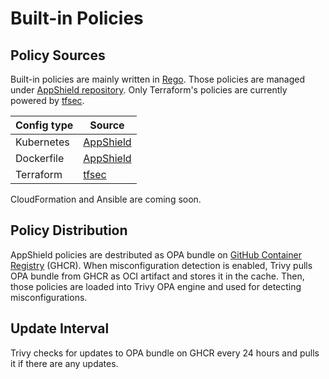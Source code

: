 # Built-in Policies

## Policy Sources

Built-in policies are mainly written in [Rego](https://www.openpolicyagent.org/docs/latest/policy-language/).
Those policies are managed under [AppShield repository](https://github.com/aquasecurity/appshield).
Only Terraform's policies are currently powered by [tfsec](https://github.com/tfsec/tfsec).

| Config type    | Source                                                                              |
| ---------------| ------------------------------------------------------------------------------------|
| Kubernetes     | [AppShield](https://github.com/aquasecurity/appshield/tree/master/kubernetes)       |
| Dockerfile     | [AppShield](https://github.com/aquasecurity/appshield/tree/master/docker)           |
| Terraform      | [tfsec](https://tfsec.dev/docs/aws/home/)                                           |

CloudFormation and Ansible are coming soon.

## Policy Distribution
AppShield policies are destributed as OPA bundle on [GitHub Container Registry](https://github.com/aquasecurity/appshield/pkgs/container/appshield) (GHCR).
When misconfiguration detection is enabled, Trivy pulls OPA bundle from GHCR as OCI artifact and stores it in the cache.
Then, those policies are loaded into Trivy OPA engine and used for detecting misconfigurations.

## Update Interval
Trivy checks for updates to OPA bundle on GHCR every 24 hours and pulls it if there are any updates.